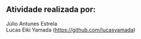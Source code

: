 ## Atividade realizada por: <br>
Júlio Antunes Estrela <br>
Lucas Eiki Yamada (https://github.com/lucasyamada)
